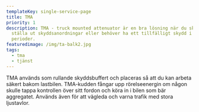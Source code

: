 ```yaml
---
templateKey: single-service-page
title: TMA
priority: 1
description: TMA - truck mounted attenuator är en bra lösning när du skall
  ställa ut skyddsanordningar eller behöver ha ett tillfälligt skydd i kortare
  perioder.
featuredimage: /img/ta-balk2.jpg
tags:
  - tma
  - tjänst
---
```

TMA används som rullande skyddsbuffert och placeras så att du kan arbeta säkert bakom lastbilen. TMA-kudden fångar upp rörelseenergin om någon skulle tappa kontrollen över sitt fordon och köra in i bilen som bär aggregatet. Används även för att vägleda och varna trafik med stora ljustavlor.
